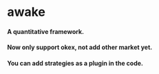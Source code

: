 # awake

#### A quantitative framework.
#### Now only support okex, not add other market yet.
#### You can add strategies as a plugin in the code.
